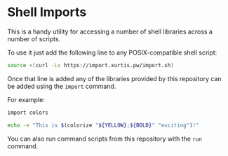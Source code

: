 # Shell Imports

This is a handy utility for accessing a number of shell libraries across
a number of scripts.

To use it just add the following line to any POSIX-compatible shell
script:

```sh
source <(curl -Ls https://import.xurtis.pw/import.sh)
```

Once that line is added any of the libraries provided by this repository
can be added using the `import` command.

For example:

```sh
import colors

echo -e "This is $(colorize "${YELLOW};${BOLD}" "exciting")!"
```

You can also run command scripts from this repository with the `run`
command.
